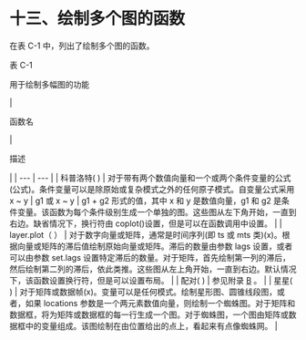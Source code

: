 # 十三、绘制多个图的函数

在表 C-1 中，列出了绘制多个图的函数。

表 C-1

用于绘制多幅图的功能

<colgroup><col class="tcol1 align-left"> <col class="tcol2 align-left"></colgroup> 
| 

函数名

 | 

描述

 |
| --- | --- |
| 科普洛特( ) | 对于带有两个数值向量和一个或两个条件变量的公式(公式)。条件变量可以是除原始或复杂模式之外的任何原子模式。自变量公式采用 x ~ y &#124; g1 或 x ~ y &#124; g1 + g2 形式的值，其中 x 和 y 是数值向量，g1 和 g2 是条件变量。该函数为每个条件级别生成一个单独的图。这些图从左下角开始，一直到右边。缺省情况下，换行符由 coplot()设置，但是可以在函数调用中设置。 |
| layer.plot（ ） | 对于数字向量或矩阵，通常是时间序列(即 ts 或 mts 类)(x)。根据向量或矩阵的滞后值绘制原始向量或矩阵。滞后的数量由参数 lags 设置，或者可以由参数 set.lags 设置特定滞后的数量。对于矩阵，首先绘制第一列的滞后，然后绘制第二列的滞后，依此类推。这些图从左上角开始，一直到右边。默认情况下，该函数设置换行符，但是可以设置布局。 |
| 配对( ) | 参见附录 [B](https://doi.org//10.1007/978-1-4842-6831-5_12) 。 |
| 星星( ) | 对于矩阵或数据帧(x)。变量可以是任何模式。绘制星形图、圆锥线段图，或者，如果 locations 参数是一个两元素数值向量，则绘制一个蜘蛛图。对于矩阵和数据框，将为矩阵或数据框的每一行生成一个图。对于蜘蛛图，一个图由矩阵或数据框中的变量组成。该图绘制在由位置给出的点上，看起来有点像蜘蛛网。 |